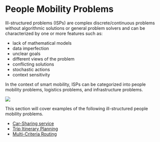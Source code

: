 # People Mobility Problems

Ill-structured problems (ISPs) are complex discrete/continuous problems without algorithmic solutions or general problem solvers and can be characterized by one or more features such as:
- lack of mathematical models
- data imperfection
- unclear goals
- different views of the problem
- conflicting solutions
- stochastic actions
- context sensitivity

In the context of smart mobility, ISPs can be categorized into people mobility problems, logistics problems, and infrastructure problems. 

![](../../images/Problems.png)

This section will cover examples of the following ill-structured people mobility problems.
- [Car-Sharing service](carsharing/CarSharing.ipynb)
- [Trip Itinerary Planning](trip_itinerary_planning/TIP.ipynb)
- [Multi-Criteria Routing](multicriteriarouting/MultiCriteriaRouting.ipynb)
